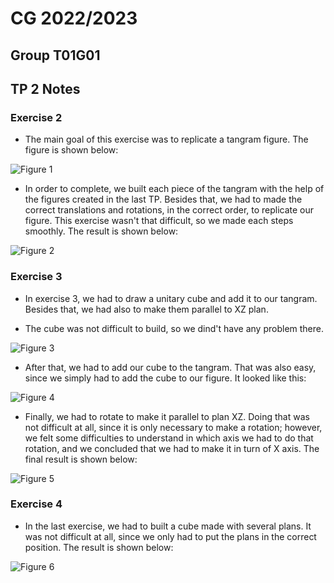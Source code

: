 # CG 2022/2023

## Group T01G01

## TP 2 Notes

### Exercise 2

- The main goal of this exercise was to replicate a tangram figure. The figure is shown below:

![Figure 1](./screenshots/1.png)

- In order to complete, we built each piece of the tangram with the help of the figures created in the last TP. Besides that, we had to made the correct translations and rotations, in the correct order, to replicate our figure. This exercise wasn't that difficult, so we made each steps smoothly. The result is shown below:

![Figure 2](./screenshots/cg-t01g01-tp2-1.png)

### Exercise 3

- In exercise 3, we had to draw a unitary cube and add it to our tangram. Besides that, we had also to make them parallel to XZ plan.

- The cube was not difficult to build, so we dind't have any problem there.


![Figure 3](./screenshots/cube.png)

- After that, we had to add our cube to the tangram. That was also easy, since we simply had to add the cube to our figure. It looked like this:

![Figure 4](./screenshots/tangram-cube.png)

- Finally, we had to rotate to make it parallel to plan XZ. Doing that was not difficult at all, since it is only necessary to make a rotation; however, we felt some difficulties to understand in which axis we had to do that rotation, and we concluded that we had to make it in turn of X axis. The final result is shown below:

![Figure 5](./screenshots/cg-t01g01-tp2-2.png)

### Exercise 4

- In the last exercise, we had to built a cube made with several plans. It was not difficult at all, since we only had to put the plans in the correct position. The result is shown below:

![Figure 6](./screenshots/cg-t01g01-tp2-3.png)



